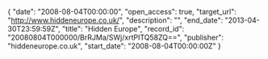{
  "date": "2008-08-04T00:00:00", 
  "open_access": true, 
  "target_url": "http://www.hiddeneurope.co.uk/", 
  "description": "", 
  "end_date": "2013-04-30T23:59:59Z", 
  "title": "Hidden Europe", 
  "record_id": "20080804T000000/BrRJMa/SWj/xrtPITQ58ZQ==", 
  "publisher": "hiddeneurope.co.uk", 
  "start_date": "2008-08-04T00:00:00Z"
}

